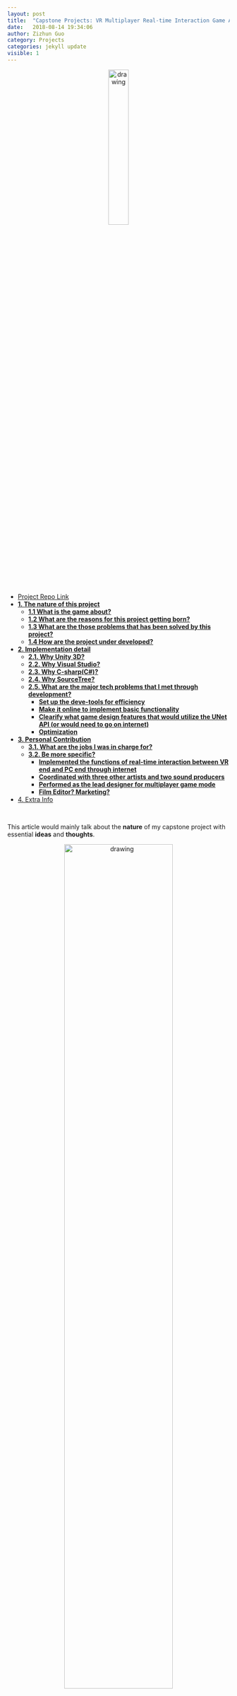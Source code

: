 ```yaml
---
layout: post
title:  "Capstone Projects: VR Multiplayer Real-time Interaction Game Application"
date:   2018-08-14 19:34:06
author: Zizhun Guo
category: Projects
categories: jekyll update
visible: 1
---
```

<div style="text-align: center;">
   <img src="{{site.url}}/assets/img-catcart/title.png" alt="drawing" style="width: 30%;"/>
</div>

<!-- MarkdownTOC -->

- [Project Repo Link](#project-repo-link)
- [**1. The nature of this project**](#1-the-nature-of-this-project)
  - [**1.1 What is the game about?**](#11-what-is-the-game-about)
  - [**1.2 What are the reasons for this project getting born?**](#12-what-are-the-reasons-for-this-project-getting-born)
  - [**1.3 What are the those problems that has been solved by this project?**](#13-what-are-the-those-problems-that-has-been-solved-by-this-project)
  - [**1.4 How are the project under developed?**](#14-how-are-the-project-under-developed)
- [**2. Implementation detail**](#2-implementation-detail)
  - [**2.1. Why Unity 3D?**](#21-why-unity-3d)
  - [**2.2. Why Visual Studio?**](#22-why-visual-studio)
  - [**2.3. Why C-sharp\(C#\)?**](#23-why-c-sharpc)
  - [**2.4. Why SourceTree?**](#24-why-sourcetree)
  - [**2.5. What are the major tech problems that I met through development?**](#25-what-are-the-major-tech-problems-that-i-met-through-development)
    - [**Set up the deve-tools for efficiency**](#set-up-the-deve-tools-for-efficiency)
    - [**Make it online to implement basic functionality**](#make-it-online-to-implement-basic-functionality)
    - [**Clearify what game design features that would utilize the UNet API \(or would need to go on internet\)**](#clearify-what-game-design-features-that-would-utilize-the-unet-api-or-would-need-to-go-on-internet)
    - [**Optimization**](#optimization)
- [**3. Personal Contribution**](#3-personal-contribution)
  - [**3.1. What are the jobs I was in charge for?**](#31-what-are-the-jobs-i-was-in-charge-for)
  - [**3.2. Be more specific?**](#32-be-more-specific)
    - [**Implemented the functions of real-time interaction between VR end and PC end through internet**](#implemented-the-functions-of-real-time-interaction-between-vr-end-and-pc-end-through-internet)
    - [**Coordinated with three other artists and two sound producers**](#coordinated-with-three-other-artists-and-two-sound-producers)
    - [**Performed as the lead designer for multiplayer game mode**](#performed-as-the-lead-designer-for-multiplayer-game-mode)
    - [**Film Editor? Marketing?**](#film-editor-marketing)
- [4. Extra Info](#4-extra-info)

<!-- /MarkdownTOC -->

<br>

This article would mainly talk about the **nature** of my capstone project with essential **ideas** and **thoughts**.

<div style="text-align: center;">
   <img src="{{site.url}}/assets/img-catcart/poster.jpg" alt="drawing" style="width: 70%;"/>
   <figcaption>Catcart: The Begining Poster</figcaption>
</div>

<br>
#### [Project Repo Link](https://github.com/zizhGuo/Catcart-Invasion)


<!-- # Cat Kart
>  The project is meant for utilizing all knowledges acquired throughout two-year studying at RIT School Interactive Games and Media to build up a final game project that is fun to play, so that students are able to develop game application in the very professional ways. Mission accomplished! 
>
> --- before read


> This is a year-long capstone project for a two-year master's program of Game Design and Development at RIT. The project is meant for utilizing all knowledges acquired throughout two-year studying to create a indi-game. The whole process involves varied skills that are necessary for later engineering work, i.e. technologies, tools, cooperation, etc.  -->

<br>

### **1. The nature of this project**
<br>

##### **1.1 What is the game about?**
This project is the multiplayer part of the game application CatCart: The Beginning, a VR driving and combat experience. The original singleplayer mode is focused on maximizing the experience of Virtual Reality, whereas the multiplayer part are heavily lying on the cross-platform interation between VR player and Non-VR player. 

<br>

<div style="text-align: center;">
   <img src="{{site.url}}/assets/img-catcart/img-01.jpg" alt="drawing" style="width: 70%;"/>
   <figcaption>Singleplayer mode</figcaption>
</div>

> Original Catcart Singleplayer Mode:
> The Catcart: Begining allows the player to have a laser pointer as one of its controllers and drives the CatCart with it, by pointing the laser on the ground in front of the CatCart. The CatCart has a basket with nine cats in it, which are the player’s nine lives. The enemy drones try to steal the cats from the player. With their second controller, the player is able to do ranged attack and shoot alien drones with the help of a raygun as their other controller, and melee attack when converted into a cat-paw. The player is also equipped with a HUD, that displays the player’s stats and indicates danger.

<div style="text-align: center;">
   <img src="{{site.url}}/assets/img-catcart/img-02.jpg" alt="drawing" style="width: 70%;"/>
   <figcaption>Game Object: Cart</figcaption>
</div>
<br>
<div style="text-align: center;">
   <img src="{{site.url}}/assets/img-catcart/img-03.jpg" alt="drawing" style="width: 70%;"/>
   <figcaption>Game Object: The Shooter</figcaption>
</div>
<br>

The difference is that in Multiplayer game mode, it has two players experiencing in the same time. Like the singleplayer mode, the VR player is able to drive and shoot, while the non-VR player are set to have a top-down view for being able to interact with varied props in the scene. Both players are targeting each other by using their own abilities. The goal for the VR player is to drive the catcart to the finish line, while the non-VR player plays the role to manage to prevent it. 

<div style="text-align: center;">
   <img src="{{site.url}}/assets/img-catcart/img-04.jpg" alt="drawing" style="width: 70%;"/>
   <figcaption>VR player in game view</figcaption>
</div>

<br>

<div style="text-align: center;">
   <img src="{{site.url}}/assets/img-catcart/img-05.jpg" alt="drawing" style="width: 70%;"/>
   <figcaption>Non-VR player in game view</figcaption>
</div>

<br>

"This project" represents the multiplayer game mode of Catcart: Begining in the rest of this article.




<br>

##### **1.2 What are the reasons for this project getting born?**
The project is meant for utilizing all knowledges acquired throughout two-year studying at RIT School Interactive Games and Media to build up a final game project. So first of all, it is a meant for degree certification. There are three professors that made of the committee gourp to track the teams' development processes and assees the qualification whether the project are legitly good. One of committee member was also the instructor of Capstone Design and Capstone Porject courses, so that she can surpervise the development by offering suggestion and feedbacks. Students are also in charge for quality assurance by organizing play-test and postmortem review. Three approvals are necessary in order to pass the defense at end of masters' program's year.

[+ personal reason]

<br>

##### **1.3 What are the those problems that has been solved by this project?**

This project created a new gameplay(definition: the way it is played) that allows VR player and non-VR player interacts with each others in the same time at different scenes. The scenes for non-VR player are highly abstructed with only interactive game objects being kept and basic background architectures, it is optimized by lower down the frame rate for non-VR player. That being said, by sharing the same space coordinates through Unity server, all players have no problem of not being able to exchange information. 

See Part 2 for more details.

<br>

##### **1.4 How are the project under developed?**

We employes the agile methodology for development processes. 

<br>


### **2. Implementation detail**

https://github.com/zizhGuo/Catcart-Invasion

Tools & Language: Unity 3D, Visual Studio, C#.

Version Control: SourceTree

<br>

##### **2.1. Why Unity 3D?**
Since the singleplayer game mode is developed using Unity 3D, so there has no reason to switch to another game engine. Plus Unity3D's Networking has a "high-level" scripting API, so it is convenient to use such feature to develop multiplayer part. 
作为一个免费游戏引擎，Unity满足了游戏引擎的基本需要，对于不需要极度优化的中小型独立游戏是一个不错的选择。

<br>

##### **2.2. Why Visual Studio?**
The unity 3D embeds a default IDE script editor called Mono, in order to keep the same development pipeline as the rest of the team, it remains on visual studio for developing jobs. Unity引擎允许VS使用其debug功能来暂停游戏和继续游戏，从而找出错误点。

<br>

##### **2.3. Why C-sharp(C#)?**
Unity 3D uses C# to program. 

For more info about Unity, check this [link](https://unity3d.com/learning-c-sharp-in-unity-for-beginners)

[+ personal reason]

<br>

##### **2.4. Why SourceTree?**
Sourcetree is a free Git desktop client, it is basically the **git** + UI. 

<br>

##### **2.5. What are the major tech problems that I met through development?**


###### **Set up the deve-tools for efficiency**

The developing pipeline was the first major problem I solved that made a difference. Since it it was rare to find the games that have the similar forms like what we was developing (one project with two different scenes running and interacting in the same time), the regular development pipeline (you have to build out the application first in order to test two ends in the same time) would be time-costing which made the whole development at low efficiency. So it was necessary to make the testing process as much convinient as possible. The solution was to open the Unity project twice. In order to make it possile to test the VR and non-VR games **simultaneously** on the same system, there firstly needs to have the Unity Networking setting supports the VR, and then running the VR scene and starting the non-VR scene.

<br>

###### **Make it online to implement basic functionality**

 By implementing default **Unity Networking High-level API (UNet)**, it was possible to make the game online. These are some features that the UNet provides:
 - Network Manager (Local)
 - Unity Multiplayer Service 
 - MatchMaker (Online)

<br>
<div style="text-align: center;">
   <img src="{{site.url}}/assets/img-catcart/img-07.jpg" alt="drawing" style="width: 70%;"/>
   <figcaption>UNet: NetworkManager</figcaption>
</div>
<br>
<div style="text-align: center;">
   <img src="{{site.url}}/assets/img-catcart/img-08.jpg" alt="drawing" style="width: 70%;"/>
   <figcaption>The matchmaker</figcaption>
</div>
<br>

<div style="text-align: center;">
<iframe width="560" height="315" src="https://www.youtube.com/embed/lVFInbOzVGU" frameborder="0" allow="accelerometer; autoplay; encrypted-media; gyroscope; picture-in-picture" allowfullscreen></iframe>
</div>
 
 <br>

###### **Clearify what game design features that would utilize the UNet API (or would need to go on internet)**

There were many interactable game objects (the props in the scene that needs to be conmunicated for both players through internet) that needs to be implmeneted. Implementing each of them would involve a lot "nasty" jobs, so it was necessary to find the common parts among them all and do testing jobs ahead.

    Workflow:
    List out props -> find common features (online) -> make prototypes & code
    -> testing in the demo scene -> apply to different props
    -> modify for different props' unique features for game design

<br>
<div style="text-align: center;">
   <img src="{{site.url}}/assets/img-catcart/img-09.jpg" alt="drawing" style="width: 70%;"/>
   <figcaption>The matchmaker</figcaption>
</div>
<br>
<div style="text-align: center;">
     <iframe width="560" height="315" src="https://www.youtube.com/embed/BMfUxBqbj3M?start=26" frameborder="0" allow="accelerometer; autoplay; encrypted-media; gyroscope; picture-in-picture" allowfullscreen></iframe>
</div>



 <br>

###### **Optimization**

Since both VR scene and non-VR scene contains a great amount of game objects, where some of them are for backgrounds while others are for interaction, optimization should take into account. For non-VR scene, the camera view was locked into the air above floor, there could hide the details of buildings by only placing the rough modules. For VR scene, by applying LOD component, the scene only rendered the game objects that close to the player with most amount of details.

 <br>



### **3. Personal Contribution**
<br>
##### **3.1. What are the jobs I was in charge for?**

I was in charge for basically everything about the **technical jobs** for multiplayer game mode, the most of works of **designs** and **game testing**. I was also the core designers participating for Catcart: Begining singleplayer mode.

<br>

##### **3.2. Be more specific?**

For technical jobs, I basicically implemented all features that was required for the multiplayer mode that was everything about UNet API. Since the game was modified based on the singleplayer mode, there also had some migration works that was needed to be done before set off, including reading historic codes and connects to the current project. My works also included all major problems' solution that was talked about in the second chapter. I also did level designs, for the multiplayer mode was heavily based on the interaction, the game needed to be balanced in case the one of two players gets tedious. 

<br>

###### **Implemented the functions of real-time interaction between VR end and PC end through internet**

The UNet API provides very limited functions for internet-based information exchange, it has **transform** data that can be transmitted by default with the game object attaching the UNet transform component. In order to achieve much advanced functions, it is necessary to write own scripts to make it happen, which need the developer to test UNet documentation to test the interfaces needed. It was time consuming but fun progress. It was the only way to achieve the goal without implementing their own lower-leveled implementation with Sockets. For our project, these jobs are enough to make it work, considering the limited amount of time estimation.

###### **Coordinated with three other artists and two sound producers**

Since sound elements and arts elements are two of essential parts for game application project, we contacted and had worked with other five persons as we firstly had our game prototype delivered. It was a good and inspiring experience working with others besides the core developing members. I was in charging for helping coordinating with other sources by attending activities from other collges to look for artists and sound designers. The college of Interactive Game and Media provided many chances for us to engage with other people. 

We applied **Agile Methodology** on our development, of which we picked up from our Game Development Processes course. It went well for each iteration, and through weekly meeting, we were able to fix bugs and set new progressive goals. 

###### **Performed as the lead designer for multiplayer game mode**

Multiplayer level design was different with the singleplayer one, for it involves real-time interactions with high frequent gameplay operation. It was necessary to balance the gameplay between two players. In previous part that has mentioned the multiplayer game mode, there had not many cases that can be referenced and learned because its new design. So the way I took for building such levels was to firstly having the concept about the whole game progress, and listed all possible interesting interaction that could happen during the game time; Making the whole level divided into different modules so that they could be tested separately and at lasted to combine the modules together with most satisfied orders. 

To assess how the level performs, it was necessary to quantify the game progress and also to observe how engaging the players are. So I build up couple of times of game testing session and asked my friends to test. I got some results, i.e. the average level finishing time is around 8 mins and only half of VR players can beat the game. 

<br>
<div style="text-align: center;">
<iframe width="560" height="315" src="https://www.youtube.com/embed/WFsDqBNwTpo" frameborder="0" allow="accelerometer; autoplay; encrypted-media; gyroscope; picture-in-picture" allowfullscreen></iframe>
</div>

<br>
<div style="text-align: center;">
   <img src="{{site.url}}/assets/img-catcart/img-06.jpg" alt="drawing" style="width: 70%;"/>
   <figcaption>Level Design</figcaption>
</div>
<br>

###### **Film Editor? Marketing?**

Yes, we did have jobs for making marketing video to attract our future venture capitalists...uh...haha.just for kidding, we were making videos to attract artists and sound designers. We were also able to make it to the **BostonFIG Fest 2018** Indi-game competetion and make it possible to showcase our game there. 




<br> 

### 4. Extra Info

[blog article]()





